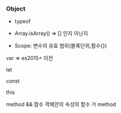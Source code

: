 ### Object

- typeof
- Array.isArray() => [] 인지 아닌지

- Scope: 변수의 유효 범위(블록단위,함수{})

var => es2015+ 이전

let

const

this

method && 함수
객체안의 속성의 함수 가 method
